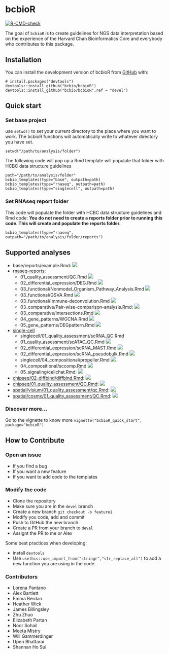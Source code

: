 # bcbioR

[![R-CMD-check](https://github.com/bcbio/bcbioR/actions/workflows/R-CMD-check.yaml/badge.svg)](https://github.com/bcbio/bcbioR/actions/workflows/R-CMD-check.yaml)

The goal of `bcbioR` is to create guidelines for NGS data interpretation based on the experience of the Harvard Chan Bioinformatics Core and everybody who contributes to this package.

## Installation

You can install the development version of bcbioR from [GitHub](https://github.com/) with:

```         
# install.packages("devtools")
devtools::install_github("bcbio/bcbioR")
devtools::install_github("bcbio/bcbioR",ref = "devel")
```

## Quick start

### Set base project

use `setwd()` to set your current directory to the place where you want to work. The bcbioR functions will automatically write to whatever directory you have set.

```         
setwd("/path/to/analysis/folder")
```

The following code will pop up a Rmd template will populate that folder with HCBC data structure guidelines

```         
path="/path/to/analysis/folder"
bcbio_templates(type="base", outpath=path)
bcbio_templates(type="rnaseq", outpath=path)
bcbio_templates(type="singlecell", outpath=path)
```

### Set RNAseq report folder

This code will populate the folder with HCBC data structure guidelines and Rmd code: **You do not need to create a reports folder prior to running this code. This will create and populate the reports folder.**

```         
bcbio_templates(type="rnaseq", outpath="/path/to/analysis/folder/reports")
```

## Supported analyses

-   base/reports/example.Rmd: ![](https://img.shields.io/badge/status-stable-green)
-   [rnaseq-reports](https://github.com/bcbio/rnaseq-reports):
    -   01_quality_assessment/QC.Rmd ![](https://img.shields.io/badge/status-stable-green)
    -   02_differential_expression/DEG.Rmd ![](https://img.shields.io/badge/status-stable-green)
    -   03_functional/Nonmodel_Organism_Pathway_Analysis.Rmd ![](https://img.shields.io/badge/status-alpha-yellow)
    -   03_functional/GSVA.Rmd ![](https://img.shields.io/badge/status-alpha-yellow)
    -   03_functional/Immune-deconvolution.Rmd ![](https://img.shields.io/badge/status-alpha-yellow)
    -   03_comparative/Pair-wise-comparison-analysis.Rmd: ![](https://img.shields.io/badge/status-alpha-yellow)
    -   03_comparative/Intersections.Rmd ![](https://img.shields.io/badge/status-alpha-yellow)
    -   04_gene_patterns/WGCNA.Rmd ![](https://img.shields.io/badge/status-alpha-yellow)
    -   05_gene_patterns/DEGpattern.Rmd ![](https://img.shields.io/badge/status-alpha-yellow)
-   [single-cell](https://github.com/bcbio/rnaseq-reports)
    -   singlecell/01_quality_assessment/scRNA_QC.Rmd
    -   01_quality_assessment/scATAC_QC.Rmd ![](https://img.shields.io/badge/status-draft-grey)
    -   02_differential_expression/scRNA_MAST.Rmd ![](https://img.shields.io/badge/status-alpha-yellow)
    -   02_differential_expression/scRNA_pseudobulk.Rmd ![](https://img.shields.io/badge/status-alpha-yellow)
    -   singlecell/04_compositional/propeller.Rmd ![](https://img.shields.io/badge/status-draft-grey)
    -   04_compositional/sccomp.Rmd ![](https://img.shields.io/badge/status-draft-grey)
    -   05_signaling/cellchat.Rmd: ![](https://img.shields.io/badge/status-draft-grey)
-   [chipseq/02_diffbind/diffbind.Rmd](inst/templates/chipseq/02_diffbind/diffbind.Rmd): ![](https://img.shields.io/badge/status-alpha-yellow)
-   [chipseq/01_quality_assessment/QC.Rmd](inst/templates/chipseq/01_quality_assessment/QC.Rmd): ![](https://img.shields.io/badge/status-alpha-yellow)
-   [spatial/visium/01_quality_assessment/qc.Rmd](inst/templates/spatial/visium/01_quality_assessment/qc.Rmd): ![](https://img.shields.io/badge/status-draft-grey)
-   [spatial/cosmx/01_quality_assessment/QC.Rmd](inst/templates/spatial/cosmx/01_quality_assessment/QC.Rmd): ![](https://img.shields.io/badge/status-draft-grey)

### Discover more…

Go to the vignette to know more `vignette("bcbioR_quick_start", package="bcbioR")`

## How to Contribute

### Open an issue

-   If you find a bug
-   If you want a new feature
-   If you want to add code to the templates

### Modify the code

-   Clone the repository
-   Make sure you are in the `devel` branch
-   Create a new branch `git checkout -b feature1`
-   Modify you code, add and commit
-   Push to GitHub the new branch
-   Create a PR from your branch to `devel`
-   Assignt the PR to me or Alex

Some best practices when developing:

-   install `devtools`
-   Use `usethis::use_import_from("stringr","str_replace_all")` to add a new function you are using in the code.

### Contributors

-   Lorena Pantano
-   Alex Bartlett
-   Emma Berdan
-   Heather Wick
-   James Billingsley
-   Zhu Zhuo
-   Elizabeth Partan
-   Noor Sohail
-   Meeta Mistry
-   Will Gammerdinger
-   Upen Bhattarai
-   Shannan Ho Sui
